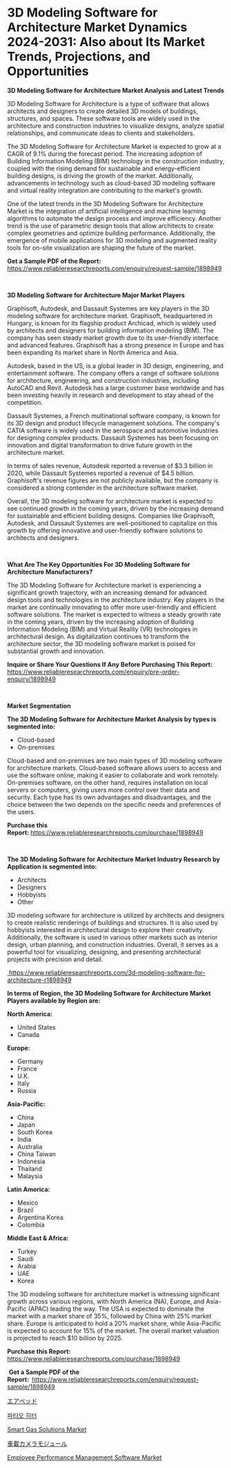<p><h1>3D Modeling Software for Architecture Market Dynamics 2024-2031: Also about Its Market Trends, Projections, and Opportunities</h1></p><p><strong>3D Modeling Software for Architecture Market Analysis and Latest Trends</strong></p>
<p><p>3D Modeling Software for Architecture is a type of software that allows architects and designers to create detailed 3D models of buildings, structures, and spaces. These software tools are widely used in the architecture and construction industries to visualize designs, analyze spatial relationships, and communicate ideas to clients and stakeholders.</p><p>The 3D Modeling Software for Architecture Market is expected to grow at a CAGR of 9.1% during the forecast period. The increasing adoption of Building Information Modeling (BIM) technology in the construction industry, coupled with the rising demand for sustainable and energy-efficient building designs, is driving the growth of the market. Additionally, advancements in technology such as cloud-based 3D modeling software and virtual reality integration are contributing to the market's growth.</p><p>One of the latest trends in the 3D Modeling Software for Architecture Market is the integration of artificial intelligence and machine learning algorithms to automate the design process and improve efficiency. Another trend is the use of parametric design tools that allow architects to create complex geometries and optimize building performance. Additionally, the emergence of mobile applications for 3D modeling and augmented reality tools for on-site visualization are shaping the future of the market.</p></p>
<p><strong>Get a Sample PDF of the Report:&nbsp;</strong> <a href="https://www.reliableresearchreports.com/enquiry/request-sample/1898949">https://www.reliableresearchreports.com/enquiry/request-sample/1898949</a></p>
<p>&nbsp;</p>
<p><strong>3D Modeling Software for Architecture Major Market Players</strong></p>
<p><p>Graphisoft, Autodesk, and Dassault Systemes are key players in the 3D modeling software for architecture market. Graphisoft, headquartered in Hungary, is known for its flagship product Archicad, which is widely used by architects and designers for building information modeling (BIM). The company has seen steady market growth due to its user-friendly interface and advanced features. Graphisoft has a strong presence in Europe and has been expanding its market share in North America and Asia.</p><p>Autodesk, based in the US, is a global leader in 3D design, engineering, and entertainment software. The company offers a range of software solutions for architecture, engineering, and construction industries, including AutoCAD and Revit. Autodesk has a large customer base worldwide and has been investing heavily in research and development to stay ahead of the competition.</p><p>Dassault Systemes, a French multinational software company, is known for its 3D design and product lifecycle management solutions. The company's CATIA software is widely used in the aerospace and automotive industries for designing complex products. Dassault Systemes has been focusing on innovation and digital transformation to drive future growth in the architecture market.</p><p>In terms of sales revenue, Autodesk reported a revenue of $3.3 billion in 2020, while Dassault Systemes reported a revenue of $4.5 billion. Graphisoft's revenue figures are not publicly available, but the company is considered a strong contender in the architecture software market.</p><p>Overall, the 3D modeling software for architecture market is expected to see continued growth in the coming years, driven by the increasing demand for sustainable and efficient building designs. Companies like Graphisoft, Autodesk, and Dassault Systemes are well-positioned to capitalize on this growth by offering innovative and user-friendly software solutions to architects and designers.</p></p>
<p>&nbsp;</p>
<p><strong>What Are The Key Opportunities For 3D Modeling Software for Architecture Manufacturers?</strong></p>
<p><p>The 3D Modeling Software for Architecture market is experiencing a significant growth trajectory, with an increasing demand for advanced design tools and technologies in the architecture industry. Key players in the market are continually innovating to offer more user-friendly and efficient software solutions. The market is expected to witness a steady growth rate in the coming years, driven by the increasing adoption of Building Information Modeling (BIM) and Virtual Reality (VR) technologies in architectural design. As digitalization continues to transform the architecture sector, the 3D modeling software market is poised for substantial growth and innovation.</p></p>
<p><strong>Inquire or Share Your Questions If Any Before Purchasing This Report:</strong> <a href="https://www.reliableresearchreports.com/enquiry/pre-order-enquiry/1898949">https://www.reliableresearchreports.com/enquiry/pre-order-enquiry/1898949</a></p>
<p>&nbsp;</p>
<p><strong>Market Segmentation</strong></p>
<p><strong>The 3D Modeling Software for Architecture Market Analysis by types is segmented into:</strong></p>
<p><ul><li>Cloud-based</li><li>On-premises</li></ul></p>
<p><p>Cloud-based and on-premises are two main types of 3D modeling software for architecture markets. Cloud-based software allows users to access and use the software online, making it easier to collaborate and work remotely. On-premises software, on the other hand, requires installation on local servers or computers, giving users more control over their data and security. Each type has its own advantages and disadvantages, and the choice between the two depends on the specific needs and preferences of the users.</p></p>
<p><strong>Purchase this Report:&nbsp;</strong><a href="https://www.reliableresearchreports.com/purchase/1898949">https://www.reliableresearchreports.com/purchase/1898949</a></p>
<p>&nbsp;</p>
<p><strong>The 3D Modeling Software for Architecture Market Industry Research by Application is segmented into:</strong></p>
<p><ul><li>Architects</li><li>Designers</li><li>Hobbyists</li><li>Other</li></ul></p>
<p><p>3D modeling software for architecture is utilized by architects and designers to create realistic renderings of buildings and structures. It is also used by hobbyists interested in architectural design to explore their creativity. Additionally, the software is used in various other markets such as interior design, urban planning, and construction industries. Overall, it serves as a powerful tool for visualizing, designing, and presenting architectural projects with precision and detail.</p></p>
<p><a href="https://www.reliableresearchreports.com/3d-modeling-software-for-architecture-r1898949">&nbsp;https://www.reliableresearchreports.com/3d-modeling-software-for-architecture-r1898949</a></p>
<p><strong>In terms of Region, the 3D Modeling Software for Architecture Market Players available by Region are:</strong></p>
<p>
    <p> <strong> North America: </strong>
        <ul>
            <li>United States</li>
            <li>Canada</li>
        </ul>
        </p> 
    <p> <strong> Europe: </strong>
        <ul>
            <li>Germany</li>
            <li>France</li>
            <li>U.K.</li>
            <li>Italy</li>
            <li>Russia</li>
        </ul>
        </p> 
    <p> <strong> Asia-Pacific: </strong>
        <ul>
            <li>China</li>
            <li>Japan</li>
            <li>South Korea</li>
            <li>India</li>
            <li>Australia</li>
            <li>China Taiwan</li>
            <li>Indonesia</li>
            <li>Thailand</li>
            <li>Malaysia</li>
        </ul>
        </p> 
    <p> <strong> Latin America: </strong>
        <ul>
            <li>Mexico</li>
            <li>Brazil</li>
            <li>Argentina Korea</li>
            <li>Colombia</li>
        </ul>
        </p> 
    <p> <strong> Middle East & Africa: </strong>
        <ul>
            <li>Turkey</li>
            <li>Saudi</li>
            <li>Arabia</li>
            <li>UAE</li>
            <li>Korea</li>
        </ul>
    </p>
    </p>
<p><p>The 3D modeling software for architecture market is witnessing significant growth across various regions, with North America (NA), Europe, and Asia-Pacific (APAC) leading the way. The USA is expected to dominate the market with a market share of 35%, followed by China with 25% market share. Europe is anticipated to hold a 20% market share, while Asia-Pacific is expected to account for 15% of the market. The overall market valuation is projected to reach $10 billion by 2025.</p></p>
<p><strong>Purchase this Report: </strong><a href="https://www.reliableresearchreports.com/purchase/1898949">https://www.reliableresearchreports.com/purchase/1898949</a></p>
<p>&nbsp;<strong>Get a Sample PDF of the Report:&nbsp;&nbsp;</strong><a href="https://www.reliableresearchreports.com/enquiry/request-sample/1898949">https://www.reliableresearchreports.com/enquiry/request-sample/1898949</a></p>
<p><strong></strong></p>
<p><p><a href="https://github.com/KaydenJohns1964/Market-Research-Report-List-1/blob/main/986822259599.md">エアベッド</a></p><p><a href="https://medium.com/@angelardelean202220221/%ED%8C%8C%ED%8B%B0%EC%98%A4-%ED%9E%88%ED%84%B0-%EC%8B%9C%EC%9E%A5-%EC%A1%B0%EC%82%AC-%EB%B3%B4%EA%B3%A0%EC%84%9C-%EA%B7%B8-%EC%97%AD%EC%82%AC-%EB%B0%8F-2024%EB%85%84%EB%B6%80%ED%84%B0-2031%EB%85%84%EA%B9%8C%EC%A7%80%EC%9D%98-%EC%98%88%EC%B8%A1-b7dbb7d7dbbf">파티오 히터</a></p><p><a href="https://github.com/maudAbbott7/Market-Research-Report-List-1/blob/main/smart-gas-solutions-market.md">Smart Gas Solutions Market</a></p><p><a href="https://github.com/decker5351/Market-Research-Report-List-1/blob/main/155120759600.md">車載カメラモジュール</a></p><p><a href="https://github.com/MaraKoelpin2023/Market-Research-Report-List-1/blob/main/employee-performance-management-software-market.md">Employee Performance Management Software Market</a></p></p>